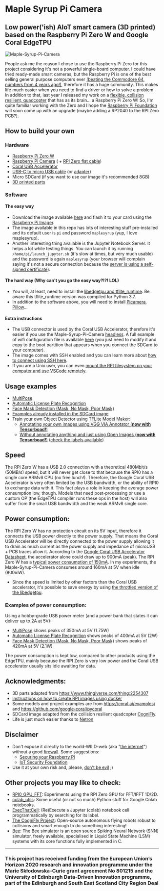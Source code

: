 # Maple Syrup Pi Camera
## Low power('ish) AIoT smart camera (3D printed) based on the Raspberry Pi Zero W and Google Coral EdgeTPU

![Maple-Syrup-Pi-Camera](imgs/Maple-Syrup-Pi-Camera.png)

People ask me the reason I chose to use the Raspberry Pi Zero for this project considering it's not a powerful single-board computer. I could have tried ready-made smart cameras, but the Raspberry Pi is one of the best selling general purpose computers ever [(beating the Commodore 64, numbers from 4 years ago!)](https://magpi.raspberrypi.org/articles/raspberry-pi-sales), therefore it has a huge community. This makes life much easier when you need to find a driver or how to solve a problem. In addition to that, last year I released my work on a [flexible, collision resilient, quadcopter](https://thecognifly.github.io/) that has as its brain... a Raspberry Pi Zero W! So, I'm quite familiar working with the Zero and I hope the [Raspberry Pi Foundation](https://www.raspberrypi.org/) will soon come up with an upgrade (maybe adding a RP2040 to the RPI Zero PCB?).

## How to build your own

### Hardware
* [Raspberry Pi Zero W](https://www.raspberrypi.org/products/raspberry-pi-zero-w/)
* [Raspberry Pi Camera](https://www.raspberrypi.org/products/camera-module-v2/) ( + [RPI Zero flat cable](https://shop.pimoroni.com/products/camera-cable-raspberry-pi-zero-edition?variant=32092803891283))
* [Coral USB Accelerator](https://coral.ai/products/accelerator)
* [USB-C to micro USB cable](https://www.amazon.co.uk/gp/product/B07WW4J5ZN/) (or [adapter](https://www.amazon.co.uk/ARKTEK-female-Adapter-Samsung-Galaxy-USB-C-Micro/dp/B071W8WQBD/))
* Micro SDCard (if you want to use our image it's recommended 8GB)
* [3D printed parts](3D_files/)

### Software
#### **The easy way**
* Download the image available [here](https://github.com/ricardodeazambuja/Maple-Syrup-Pi-Camera/releases/download/v0.1/maplesyruppicam.img.gz) and flash it to your card using the [Raspberry Pi Imager](https://www.raspberrypi.org/blog/raspberry-pi-imager-imaging-utility/).
* The image available in this repo has lots of interesting stuff pre-installed and its default user is ```pi``` and password ```maplesyrup``` (yup, I love maplesyrup).
* Another interesting thing available is the Jupyter Notebook Server. It helps a lot while testing things. You can launch it by running ```/home/pi/launch_jupyter.sh``` (it's slow at times, but very much usable) and the password is again ```maplesyrup``` (your browser will complain saying it's not a secure connection because the [server is using a self-signed certificate](https://jupyter-notebook.readthedocs.io/en/stable/public_server.html)). 

#### **The hard way (Why can't you go the easy way?!?! LOL)**
* You will, at least, need to install the [libedgetpu and tflite_runtime](https://github.com/ricardodeazambuja/libedgetpu-rpi0/releases/tag/rpi0_tflite_edgetpu). Be aware this tflite_runtime version was compiled for Python 3.7.
* In addition to the software above, you will need to install [Picamera](https://picamera.readthedocs.io/), [Pillow](https://pillow.readthedocs.io/)...

#### **Extra instructions**
* The USB connector is used by the Coral USB Accelerator, therefore it's easier if you use the Maple-Syrup-Pi-Camera [headless](https://www.raspberrypi.org/documentation/configuration/wireless/headless.md). A full example of wifi configuration file is available [here](extras/wpa_supplicant.conf) (you just need to modify it and copy to the boot partition that appears when you connect the SDCard to your computer).
* The image comes with SSH enabled and you can learn more about [how to connect using SSH here](https://www.raspberrypi.org/documentation/remote-access/ssh/README.md).
* If you are a Unix user, you can even [mount the RPI filesystem on your computer and use VSCode remotely](https://ricardodeazambuja.com/linux/2021/05/08/vscode-remotely/).

## Usage examples
* [MultiPose](https://github.com/ricardodeazambuja/MultiPose-EdgeTPU-RPI0)
* [Automatic License Plate Recognition](https://github.com/ricardodeazambuja/ALPR-EdgeTPU-RPI0)
* [Face Mask Detection (Mask, No Mask, Poor Mask)](https://github.com/ricardodeazambuja/MaskDetection-EdgeTPU-RPI0)
* [Examples already installed in the SDCard image](Examples/)
* Train your own Object Detector using [TFLite Model Maker](https://www.tensorflow.org/lite/guide/model_maker):
  * [Annotating your own images using VGG VIA Annotator (**now with Tensorboad!**)](https://github.com/ricardodeazambuja/Maple-Syrup-Pi-Camera/blob/main/Model_Maker_Object_Detection_Tutorial_modified_for_Maple_Syrup_Pi_Camera.ipynb)
  * [Without annotating anything and just using Open Images (**now with Tensorboad!**)](https://github.com/ricardodeazambuja/Maple-Syrup-Pi-Camera/blob/main/Model_Maker_Object_Detection_Tutorial_detect_heads_using_Open_Images_modified_for_Maple_Syrup_Pi_Camera.ipynb) ([check the labels available](/open_images_labels.md))

## Speed
The RPI Zero W has a USB 2.0 connection with a theoretical 480Mbit/s (50MB/s) speed, but it will never get close to that because the RPI0 has a single core ARMv6 CPU (no free lunch!). Therefore, the Google Coral USB Accelerator is very often limited by the USB bandwidth, or the ability of RPI0 to exchange data with it. This fact plays a role in keeping the average power consumption low, though. Models that need post-processing or use a custom OP (the EdgeTPU compiler runs these ops in the host) will also suffer from the small USB bandwidth and the weak ARMv6 single core.

## Power consumption:
The RPI Zero W has no protection circuit on its 5V input, therefore it connects the USB power directly to the power supply. That means the Coral USB Accelerator will be directly connected to the power supply allowing it to drain as much current as the power supply and impedance of microUSB + PCB traces allow it. According to the [Google Coral USB Accelerator Datasheet](https://coral.ai/static/files/Coral-USB-Accelerator-datasheet.pdf), the accelerator alone could draw up to 900mA (peak). The RPI Zero W has a [typical power consumption of 150mA](https://www.raspberrypi.org/documentation/hardware/raspberrypi/power/README.md). In my experiments, the Maple-Syrup-Pi-Camera consumes around 160mA at 5V when idle (800mW).
* Since the speed is limited by other factors than the Coral USB accelerator, it's possible to save energy by using [the throttled version of the libedgetpu](https://github.com/ricardodeazambuja/libedgetpu-rpi0/releases/tag/rpi0_tflite_edgetpu).

### Examples of power consumption:  
Using a hobby-grade USB power meter (and a power bank that states it can deliver up to 2A at 5V):
* [MultiPose](https://github.com/ricardodeazambuja/MultiPose-EdgeTPU-RPI0) shows peaks of 350mA at 5V (1.75W)
* [Automatic License Plate Recognition](https://github.com/ricardodeazambuja/ALPR-EdgeTPU-RPI0) shows peaks of 400mA at 5V (2W)
* [Face Mask Detection (Mask, No Mask, Poor Mask)](https://github.com/ricardodeazambuja/MaskDetection-EdgeTPU-RPI0) shows peaks of 420mA at 5V (2.1W)  

The power consumption is kept low, compared to other products using the EdgeTPU, mainly because the RPI Zero is very low power and the Coral USB accelerator usually sits idle awaiting for data.

## Acknowledgments:
* 3D parts adapted from https://www.thingiverse.com/thing:2254307
* [Instructions on how to create RPI images using docker](https://ricardodeazambuja.com/rpi/2020/12/29/rpi2docker/)
* Some models and project examples are from https://coral.ai/examples/ and https://github.com/google-coral/pycoral
* SDCard image adapted from the collision resilient quadcopter [CogniFly](https://thecognifly.github.io/).
* Life is just much easier thanks to [Netron](https://netron.app/)

## Disclaimer
* Don't expose it directly to the world-WILD-web (aka "[the internet](https://en.wikipedia.org/wiki/Internet)") without a good [firewall](https://en.wikipedia.org/wiki/Firewall_(computing)). Some suggestions:
   * [Securing your Raspberry Pi](https://www.raspberrypi.org/documentation/configuration/security.md)
   * [IoT Security Foundation](https://www.iotsecurityfoundation.org/best-practice-guidelines/)
* Use it at your own risk and, please, [don't be evil](https://www.youtube.com/watch?v=b23wrRfy7SM) ;)

## Other projects you may like to check:
* [RPI0_GPU_FFT](https://github.com/ricardodeazambuja/RPI0_GPU_FFT): Experiments using the RPI Zero GPU for FFT/IFFT 1D/2D.
* [colab_utils](https://github.com/ricardodeazambuja/colab_utils/): Some useful (or not so much) Python stuff for Google Colab notebooks.
* [ExecThatCell](https://github.com/ricardodeazambuja/ExecThatCell): (Re)Execute a Jupyter (colab) notebook cell programmatically by searching for its label.
* [The CogniFly Project](https://github.com/thecognifly): Open-source autonomous flying robots robust to collisions and smart enough to do something interesting!
* [Bee](https://github.com/ricardodeazambuja/Bee): The Bee simulator is an open source Spiking Neural Network (SNN) simulator, freely available, specialised in Liquid State Machine (LSM) systems with its core functions fully implemented in C.

---

### This project has received funding from the European Union’s Horizon 2020 research and innovation programme under the Marie Skłodowska-Curie grant agreement No 801215 and the University of Edinburgh Data-Driven Innovation programme, part of the Edinburgh and South East Scotland City Region Deal
